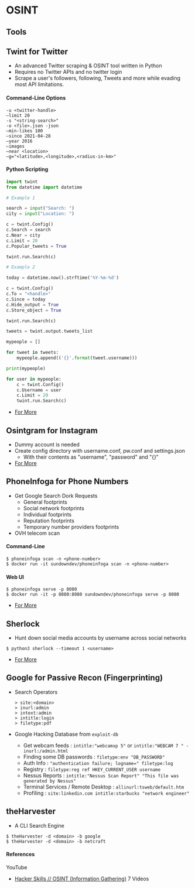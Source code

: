 # OSINT

## Tools
## Twint for Twitter

- An advanced Twitter scraping & OSINT tool written in Python
- Requires no Twitter APIs and no twitter login
- Scrape a user's followers, following, Tweets and more while evading most API limitations.
#### Command-Line Options
  ```
  -u <twitter-handle>
  –limit 20
  -s "<string-search>"
  -o <file>.json -json
  –min-likes 100
  –since 2021-04-28
  –year 2016
  –images
  –near <location>
  –g="<latitude>,<longitude>,<radius-in-km>"
  ```
  
#### Python Scripting

  ```python
  import twint
  from datetime import datetime
  
  # Example 1
  
  search = input("Search: ")
  city = input("Location: ")

  c = twint.Config()
  c.Search = search
  c.Near = city
  c.Limit = 20
  c.Popular_tweets = True

  twint.run.Search(c)

  # Example 2
  
  today = datetime.now().strftime('%Y-%m-%d')
  
  c = twint.Config()
  c.To = "<handle>"
  c.Since = today
  c.Hide_output = True
  c.Store_object = True

  twint.run.Search(c)

  tweets = twint.output.tweets_list

  mypeople = []

  for tweet in tweets:
      mypeople.append(('{}'.format(tweet.username)))

  print(mypeople)

  for user in mypeople:
      c = twint.Config()
      c.Username = user
      c.Limit = 20
      twint.run.Search(c)
  ```
- [For More](https://github.com/twintproject/twint) 
## Osintgram for Instagram

- Dummy account is needed
- Create config directory with username.conf, pw.conf and settings.json
  - With their contents as "username", "password" and "{}"
- [For More](https://github.com/Datalux/Osintgram)

## PhoneInfoga for Phone Numbers

- Get Google Search Dork Requests
  - General footprints
  - Social network footprints
  - Individual footprints
  - Reputation footprints
  - Temporary number providers footprints
- OVH telecom scan

#### Command-Line
```
$ phoneinfoga scan -n <phone-number>
$ docker run -it sundowndev/phoneinfoga scan -n <phone-number>
```
#### Web UI
```
$ phoneinfoga serve -p 8080
$ docker run -it -p 8080:8080 sundowndev/phoneinfoga serve -p 8080
```
- [For More](https://github.com/sundowndev/phoneinfoga)

## Sherlock

- Hunt down social media accounts by username across social networks 

```
$ python3 sherlock --timeout 1 <username>
```
- [For More](https://github.com/sherlock-project/sherlock)

## Google for Passive Recon (Fingerprinting)

- Search Operators
  
  ```
  > site:<domain>
  > inurl:admin
  > intext:admin
  > intitle:login
  > filetype:pdf
  ```
- Google Hacking Database from `exploit-db`
  - Get webcam feeds : `intitle:"webcamxp 5"` or `intitle:"WEBCAM 7 " -inurl:/admin.html`
  - Finding some DB passwords : `filetype:env "DB_PASSWORD"`
  - Auth Info : `"authentication failure; logname=" filetype:log`
  - Registry : `filetype:reg ref HKEY_CURRENT_USER username`
  - Nessus Reports : `intitle:"Nessus Scan Report" "This file was generated by Nessus"`
  - Terminal Services / Remote Desktop : `allinurl:tsweb/default.htm`
  - Profiling : `site:linkedin.com intitle:starbucks "network engineer"`

## theHarvester 
 - A CLI Search Engine
  
  ```
  $ theHarvester -d <domain> -b google
  $ theHarvester -d <domain> -b netcraft
  ```

#### References
YouTube
- [Hacker Skills // OSINT (Information Gathering)](https://www.youtube.com/watch?v=SvO_FDa8AIs&list=PLIhvC56v63IJ9SYBtdDsNnORfTNFCXR8_) 7 Videos
